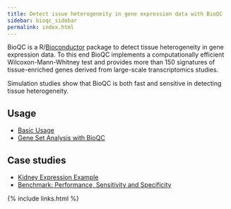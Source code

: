 ```yaml
---
title: Detect issue heterogeneity in gene expression data with BioQC
sidebar: bioqc_sidebar
permalink: index.html
---
```


BioQC is a R/[Bioconductor](https://bioconductor.org/packages/release/bioc/html/BioQC.html) package to detect tissue heterogeneity in gene expression data. To this end BioQC implements a computationally efficient Wilcoxon-Mann-Whitney test and provides more than 150 signatures of tissue-enriched genes derived from large-scale transcriptomics studies. 

Simulation studies show that BioQC is both fast and sensitive in detecting tissue heterogeneity. 

## Usage
* [Basic Usage](bioqc.html)
* [Gene Set Analysis with BioQC](bioqc-signedGenesets.html)

## Case studies
* [Kidney Expression Example](bioqc-kidney.html)
* [Benchmark: Performance, Sensitivity and Specificity](bioqc-simulation.html)

{% include links.html %}
